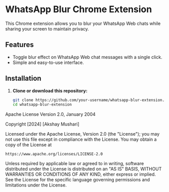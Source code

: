# WhatsApp Blur Chrome Extension

This Chrome extension allows you to blur your WhatsApp Web chats while sharing your screen to maintain privacy. 

## Features

- Toggle blur effect on WhatsApp Web chat messages with a single click.
- Simple and easy-to-use interface.

## Installation

1. **Clone or download this repository:**

   ```bash
   git clone https://github.com/your-username/whatsapp-blur-extension.git
   cd whatsapp-blur-extension

   
Apache License
Version 2.0, January 2004

Copyright [2024] [Akshay Mushari]

Licensed under the Apache License, Version 2.0 (the "License");
you may not use this file except in compliance with the License.
You may obtain a copy of the License at

    https://www.apache.org/licenses/LICENSE-2.0

Unless required by applicable law or agreed to in writing, software
distributed under the License is distributed on an "AS IS" BASIS,
WITHOUT WARRANTIES OR CONDITIONS OF ANY KIND, either express or implied.
See the License for the specific language governing permissions and
limitations under the License.
